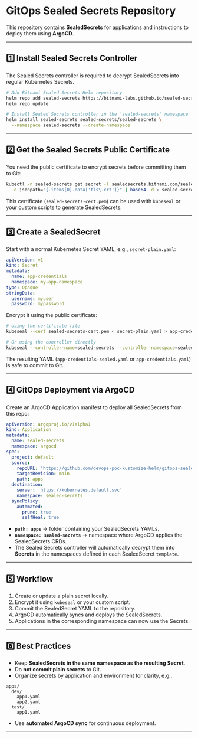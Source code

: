 
# GitOps Sealed Secrets Repository

This repository contains **SealedSecrets** for applications and instructions to deploy them using **ArgoCD**.

---

## 1️⃣ Install Sealed Secrets Controller

The Sealed Secrets controller is required to decrypt SealedSecrets into regular Kubernetes Secrets.

```bash
# Add Bitnami Sealed Secrets Helm repository
helm repo add sealed-secrets https://bitnami-labs.github.io/sealed-secrets
helm repo update

# Install Sealed Secrets controller in the 'sealed-secrets' namespace
helm install sealed-secrets sealed-secrets/sealed-secrets \
  --namespace sealed-secrets --create-namespace
````

---

## 2️⃣ Get the Sealed Secrets Public Certificate

You need the public certificate to encrypt secrets before committing them to Git:

```bash
kubectl -n sealed-secrets get secret -l sealedsecrets.bitnami.com/sealed-secrets-key \
  -o jsonpath="{.items[0].data['tls\.crt']}" | base64 -d > sealed-secrets-cert.pem
```

This certificate (`sealed-secrets-cert.pem`) can be used with `kubeseal` or your custom scripts to generate SealedSecrets.

---

## 3️⃣ Create a SealedSecret

Start with a normal Kubernetes Secret YAML, e.g., `secret-plain.yaml`:

```yaml
apiVersion: v1
kind: Secret
metadata:
  name: app-credentials
  namespace: my-app-namespace
type: Opaque
stringData:
  username: myuser
  password: mypassword
```

Encrypt it using the public certificate:

```bash
# Using the certificate file
kubeseal --cert sealed-secrets-cert.pem < secret-plain.yaml > app-credentials-sealed.yaml

# Or using the controller directly
kubeseal --controller-name=sealed-secrets --controller-namespace=sealed-secrets --format=yaml < secret-plain.yaml > app-credentials.yaml
```

The resulting YAML (`app-credentials-sealed.yaml` or `app-credentials.yaml`) is safe to commit to Git.

---

## 4️⃣ GitOps Deployment via ArgoCD

Create an ArgoCD Application manifest to deploy all SealedSecrets from this repo:

```yaml
apiVersion: argoproj.io/v1alpha1
kind: Application
metadata:
  name: sealed-secrets
  namespace: argocd
spec:
  project: default
  source:
    repoURL: 'https://github.com/devops-poc-kustomize-helm/gitops-sealed-secrets.git'
    targetRevision: main
    path: apps
  destination:
    server: 'https://kubernetes.default.svc'
    namespace: sealed-secrets
  syncPolicy:
    automated:
      prune: true
      selfHeal: true
```

* **`path: apps`** → folder containing your SealedSecrets YAMLs.
* **`namespace: sealed-secrets`** → namespace where ArgoCD applies the SealedSecrets CRDs.
* The Sealed Secrets controller will automatically decrypt them into **Secrets** in the namespaces defined in each SealedSecret `template`.

---

## 5️⃣ Workflow

1. Create or update a plain secret locally.
2. Encrypt it using `kubeseal` or your custom script.
3. Commit the SealedSecret YAML to the repository.
4. ArgoCD automatically syncs and deploys the SealedSecrets.
5. Applications in the corresponding namespace can now use the Secrets.

---

## 6️⃣ Best Practices

* Keep **SealedSecrets in the same namespace as the resulting Secret**.
* Do **not commit plain secrets** to Git.
* Organize secrets by application and environment for clarity, e.g.,

```
apps/
  dev/
    app1.yaml
    app2.yaml
  test/
    app1.yaml
```

* Use **automated ArgoCD sync** for continuous deployment.

---
